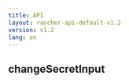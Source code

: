 ```yaml
---
title: API
layout: rancher-api-default-v1.2
version: v1.2
lang: en
---
```


## changeSecretInput





